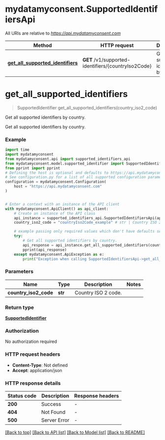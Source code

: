 # mydatamyconsent.SupportedIdentifiersApi

All URIs are relative to *https://api.mydatamyconsent.com*

Method | HTTP request | Description
------------- | ------------- | -------------
[**get_all_supported_identifiers**](SupportedIdentifiersApi.md#get_all_supported_identifiers) | **GET** /v1/supported-identifiers/{countryIso2Code} | Get all supported identifiers by country.


# **get_all_supported_identifiers**
> SupportedIdentifier get_all_supported_identifiers(country_iso2_code)

Get all supported identifiers by country.

Get all supported identifiers by country.

### Example


```python
import time
import mydatamyconsent
from mydatamyconsent.api import supported_identifiers_api
from mydatamyconsent.model.supported_identifier import SupportedIdentifier
from pprint import pprint
# Defining the host is optional and defaults to https://api.mydatamyconsent.com
# See configuration.py for a list of all supported configuration parameters.
configuration = mydatamyconsent.Configuration(
    host = "https://api.mydatamyconsent.com"
)


# Enter a context with an instance of the API client
with mydatamyconsent.ApiClient() as api_client:
    # Create an instance of the API class
    api_instance = supported_identifiers_api.SupportedIdentifiersApi(api_client)
    country_iso2_code = "countryIso2Code_example" # str | Country ISO 2 code.

    # example passing only required values which don't have defaults set
    try:
        # Get all supported identifiers by country.
        api_response = api_instance.get_all_supported_identifiers(country_iso2_code)
        pprint(api_response)
    except mydatamyconsent.ApiException as e:
        print("Exception when calling SupportedIdentifiersApi->get_all_supported_identifiers: %s\n" % e)
```


### Parameters

Name | Type | Description  | Notes
------------- | ------------- | ------------- | -------------
 **country_iso2_code** | **str**| Country ISO 2 code. |

### Return type

[**SupportedIdentifier**](SupportedIdentifier.md)

### Authorization

No authorization required

### HTTP request headers

 - **Content-Type**: Not defined
 - **Accept**: application/json


### HTTP response details

| Status code | Description | Response headers |
|-------------|-------------|------------------|
**200** | Success |  -  |
**404** | Not Found |  -  |
**500** | Server Error |  -  |

[[Back to top]](#) [[Back to API list]](../README.md#documentation-for-api-endpoints) [[Back to Model list]](../README.md#documentation-for-models) [[Back to README]](../README.md)

